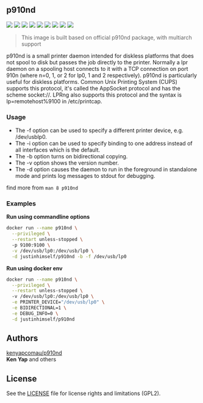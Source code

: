 ## p910nd

![](https://img.shields.io/badge/ARCH-x86-9cf) 
![](https://img.shields.io/badge/ARCH-x86_64-red) 
![](https://img.shields.io/badge/ARCH-ARM_64-ff69b4) 
![](https://img.shields.io/badge/ARCH-ARM_v7-yellow) 
![](https://img.shields.io/badge/ARCH-ARM_v6-green) 
![](https://img.shields.io/badge/ARCH-ARM_v5-yellowgreen)
![](https://img.shields.io/badge/ARCH-PowerPC_64_le-blueviolet) 
![](https://img.shields.io/badge/ARCH-IBM_Z-blue)
 ![](https://img.shields.io/badge/ARCH-mips64le-lightgrey)

> This image is built based on official p910nd package, with multiarch support

p910nd is a small printer daemon intended for diskless platforms that does not spool to disk but passes the job directly to the printer. Normally a lpr daemon on a spooling host connects to it with a TCP connection on port 910n (where n=0, 1, or 2 for lp0, 1 and 2 respectively). p910nd is particularly useful for diskless platforms. Common Unix Printing System (CUPS) supports this protocol, it's called the AppSocket protocol and has the scheme socket://. LPRng also supports this protocol and the syntax is lp=remotehost%9100 in /etc/printcap.

### Usage

- The -f option can be used to specify a different printer  device,  e.g.
/dev/usblp0.
- The  -i option can be used to specify binding to one address instead of
all interfaces which is the default.
- The -b option turns on bidirectional copying.
- The -v option shows the version number.
- The -d option causes the daemon to run in the foreground in  standalone
mode and prints log messages to stdout for debugging.

find more from `man 8 p910nd`

### Examples

**Run using commandline options**

```bash
docker run --name p910nd \
  --privileged \
  --restart unless-stopped \ 
  -p 9100:9100 \
  -v /dev/usb/lp0:/dev/usb/lp0 \
  -d justinhimself/p910nd -b -f /dev/usb/lp0
```

**Run using docker env**

```bash
docker run --name p910nd \
  --privileged \
  --restart unless-stopped \ 
  -v /dev/usb/lp0:/dev/usb/lp0 \
  -e PRINTER_DEVICE="/dev/usb/lp0" \
  -e BIDIRECTIONAL=1 \
  -e DEBUG_INFO=0 \
  -d justinhimself/p910nd
```

## Authors

[kenyapcomau/p910nd](https://github.com/kenyapcomau/p910nd)  
**Ken Yap** and others

## License

See the [LICENSE](LICENSE.md) file for license rights and limitations (GPL2).



